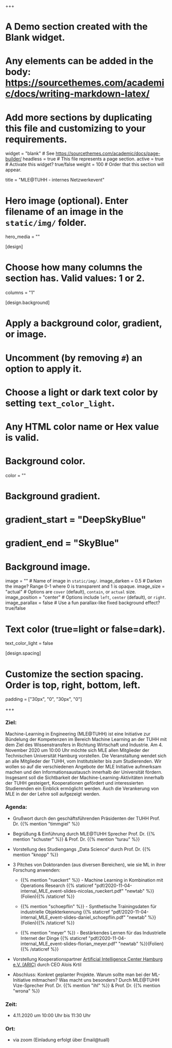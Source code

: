 +++
# A Demo section created with the Blank widget.
# Any elements can be added in the body: https://sourcethemes.com/academic/docs/writing-markdown-latex/
# Add more sections by duplicating this file and customizing to your requirements.

widget = "blank"  # See https://sourcethemes.com/academic/docs/page-builder/
headless = true  # This file represents a page section.
active = true  # Activate this widget? true/false
weight = 100  # Order that this section will appear.

title = "MLE@TUHH - internes Netzwerkevent"

# Hero image (optional). Enter filename of an image in the `static/img/` folder.
hero_media = ""

[design]
  # Choose how many columns the section has. Valid values: 1 or 2.
  columns = "1"

  
[design.background]
  # Apply a background color, gradient, or image.
  #   Uncomment (by removing `#`) an option to apply it.
  #   Choose a light or dark text color by setting `text_color_light`.
  #   Any HTML color name or Hex value is valid.

  # Background color.
  color = ""
  
  # Background gradient.
  # gradient_start = "DeepSkyBlue"
  # gradient_end = "SkyBlue"
  
  # Background image.
  image = ""  # Name of image in `static/img/`.
  image_darken = 0.5  # Darken the image? Range 0-1 where 0 is transparent and 1 is opaque.
  image_size = "actual"  #  Options are `cover` (default), `contain`, or `actual` size.
  image_position = "center"  # Options include `left`, `center` (default), or `right`.
  image_parallax = false  # Use a fun parallax-like fixed background effect? true/false

  # Text color (true=light or false=dark).
  text_color_light = false

[design.spacing]
  # Customize the section spacing. Order is top, right, bottom, left.
  padding = ["30px", "0", "30px", "0"]



+++


### Ziel:
Machine-Learning in Engineering (MLE@TUHH) ist eine Initiative zur Bündelung der Kompetenzen im Bereich Machine Learning an der TUHH mit dem Ziel des Wissenstransfers in Richtung Wirtschaft und Industrie. Am 4. November 2020 um 10:00 Uhr möchte sich MLE allen Mitglieder der Technischen Universität Hamburg vorstellen. Die Veranstaltung wendet sich an alle Mitglieder der TUHH, vom Institutsleiter bis zum Studierenden. Wir wollen so auf die verschiedenen Angebote der MLE Initiative aufmerksam machen und den Informationsaustausch innerhalb der Universität fördern. Insgesamt soll die Sichtbarkeit der Machine-Learning-Aktivitäten innerhalb der TUHH gesteigert, Kooperationen gefördert und interessierten Studierenden ein Einblick ermöglicht werden. Auch die Verankerung von MLE in der der Lehre soll aufgezeigt werden.

### Agenda:

* Grußwort durch den geschäftsführenden Präsidenten der TUHH Prof. Dr. {{% mention "timmgiel" %}}

* Begrüßung & Einführung durch MLE@TUHH Sprecher Prof. Dr. {{% mention "schuster" %}} & Prof. Dr. {{% mention "turau" %}}

* Vorstellung des Studiengangs „Data Science“ durch Prof. Dr. {{% mention "knopp" %}}

* 3 Pitches von Doktoranden (aus diversen Bereichen), wie sie ML in ihrer Forschung anwenden:

  - {{% mention "rueckert" %}} - Machine Learning in Kombination mit Operations Research {{% staticref "pdf/2020-11-04-internal_MLE_event-slides-nicolas_rueckert.pdf" "newtab" %}}(Folien){{% /staticref %}}

  - {{% mention "schoepflin" %}} - Synthetische Trainingsdaten für industrielle Objekterkennung {{% staticref "pdf/2020-11-04-internal_MLE_event-slides-daniel_schoepflin.pdf" "newtab" %}}(Folien){{% /staticref %}}

  - {{% mention "meyer" %}} - Bestärkendes Lernen für das Industrielle Internet der Dinge {{% staticref "pdf/2020-11-04-internal_MLE_event-slides-florian_meyer.pdf" "newtab" %}}(Folien){{% /staticref %}}

* Vorstellung Kooperationspartner [Artificial Intelligence Center Hamburg e.V. (ARIC)](https://www.aric-hamburg.de/) durch CEO Alois Krtil

* Abschluss: Konkret geplanter Projekte. Warum sollte man bei der ML-Initiative mitmachen? Was macht uns besonders? Durch MLE@TUHH Vize-Sprecher Prof. Dr. {{% mention "ihl" %}} & Prof. Dr. {{% mention "wrona" %}}

### Zeit: 
* 4.11.2020 um 10:00 Uhr bis 11:30 Uhr

### Ort: 
* via zoom (Einladung erfolgt über Email@tuall)

